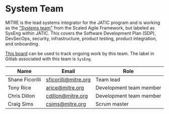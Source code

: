 # System Team

MITRE is the lead systems integrator for the JATIC program and is working as the ["Systems team"](https://scaledagileframework.com/system-team/) from the Scaled Agile Framework, but labeled as SysEng within JATIC. This covers the Software Development Plan (SDP), DevSecOps, security, infrastructure, product testing, product integration, and onboarding.

[This board](https://gitlab.jatic.net/groups/jatic/-/boards/51?label_name[]=SysEng) can be used to track ongoing work by this team. The label in Gitlab associated with this team is `SysEng`.

| Name | Email | Role |
| ---- | ----- | ---- |
| Shane Ficorilli | <sficorilli@mitre.org> | Team lead |
| Tony Rice | <arice@mitre.org> | Development team member |
| Chris Dillon | <cdillon@mitre.org> | Development team member |
| Craig Sims | <csims@mitre.org> | Scrum master |
